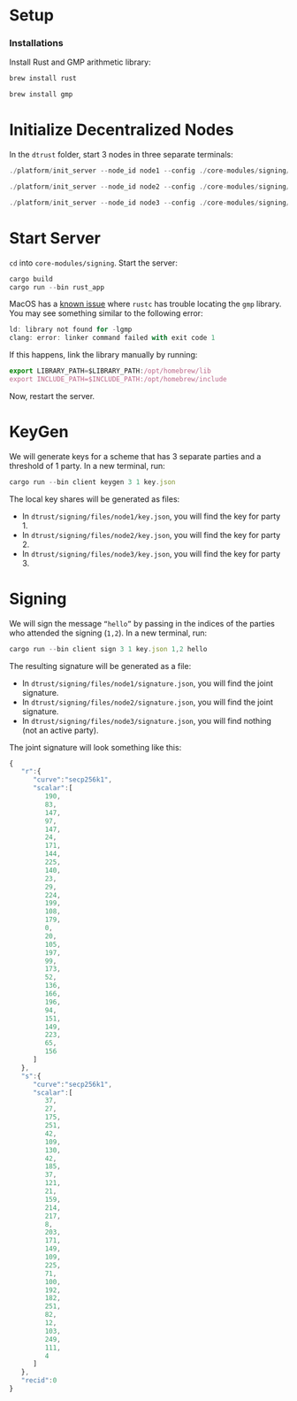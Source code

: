 # Setup

### Installations

Install Rust and GMP arithmetic library:

```jsx
brew install rust
```

```jsx
brew install gmp
```

# Initialize Decentralized Nodes
In the `dtrust` folder, start 3 nodes in three separate terminals:
```jsx
./platform/init_server --node_id node1 --config ./core-modules/signing/server_conf.yml
```

```jsx
./platform/init_server --node_id node2 --config ./core-modules/signing/server_conf.yml
```

```jsx
./platform/init_server --node_id node3 --config ./core-modules/signing/server_conf.yml
```


# Start Server
`cd` into `core-modules/signing`. Start the server:
```jsx
cargo build
cargo run --bin rust_app
```

MacOS has a [known issue](https://github.com/ZenGo-X/multi-party-ecdsa/issues/66) where `rustc` has trouble locating the `gmp` library. You may see something similar to the following error:

```jsx
ld: library not found for -lgmp
clang: error: linker command failed with exit code 1
```

If this happens, link the library manually by running:

```jsx
export LIBRARY_PATH=$LIBRARY_PATH:/opt/homebrew/lib
export INCLUDE_PATH=$INCLUDE_PATH:/opt/homebrew/include
```
Now, restart the server.

# KeyGen
We will generate keys for a scheme that has 3 separate parties and a threshold of 1 party. In a new terminal, run:

```jsx
cargo run --bin client keygen 3 1 key.json
```
The local key shares will be generated as files:
- In `dtrust/signing/files/node1/key.json`, you will find the key for party 1.
- In `dtrust/signing/files/node2/key.json`, you will find the key for party 2.
- In `dtrust/signing/files/node3/key.json`, you will find the key for party 3.

# Signing

We will sign the message `“hello”` by passing in the indices of the parties who attended the signing (`1,2`). In a new terminal, run:

```jsx
cargo run --bin client sign 3 1 key.json 1,2 hello
```
The resulting signature will be generated as a file:
- In `dtrust/signing/files/node1/signature.json`, you will find the joint signature.
- In `dtrust/signing/files/node2/signature.json`, you will find the joint signature.
- In `dtrust/signing/files/node3/signature.json`, you will find nothing (not an active party).

The joint signature will look something like this:
```jsx
{
   "r":{
      "curve":"secp256k1",
      "scalar":[
         190,
         83,
         147,
         97,
         147,
         24,
         171,
         144,
         225,
         140,
         23,
         29,
         224,
         199,
         108,
         179,
         0,
         20,
         105,
         197,
         99,
         173,
         52,
         136,
         166,
         196,
         94,
         151,
         149,
         223,
         65,
         156
      ]
   },
   "s":{
      "curve":"secp256k1",
      "scalar":[
         37,
         27,
         175,
         251,
         42,
         109,
         130,
         42,
         185,
         37,
         121,
         21,
         159,
         214,
         217,
         8,
         203,
         171,
         149,
         109,
         225,
         71,
         100,
         192,
         182,
         251,
         82,
         12,
         103,
         249,
         111,
         4
      ]
   },
   "recid":0
}
```
